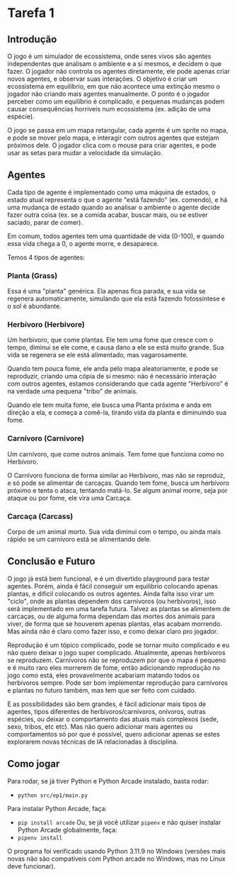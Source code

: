 # Tarefa 1

## Introdução

O jogo é um simulador de ecossistema, onde seres vivos são agentes independentes que analisam o ambiente e a si mesmos, e decidem o que fazer. O jogador não controla os agentes diretamente, ele pode apenas criar novos agentes, e observar suas interações. O objetivo é criar um ecossistema em equilíbrio, em que não acontece uma extinção mesmo o jogador não criando mais agentes manualmente. O ponto é o jogador perceber como um equilíbrio é complicado, e pequenas mudanças podem causar consequências horriveis num ecossistema (ex. adição de uma espécie).

O jogo se passa em um mapa retangular, cada agente é um sprite no mapa, e pode se mover pelo mapa, e interagir com outros agentes que estejam próximos dele. O jogador clica com o mouse para criar agentes, e pode usar as setas para mudar a velocidade da simulação.

## Agentes
Cada tipo de agente é implementado como uma máquina de estados, o estado atual representa o que o agente "está fazendo" (ex. comendo), e há uma mudança de estado quando ao analisar o ambiente o agente decide fazer outra coisa (ex. se a comida acabar, buscar mais, ou se estiver saciado, parar de comer).

Em comum, todos agentes tem uma quantidade de vida (0-100), e quando essa vida chega a 0, o agente morre, e desaparece.

Temos 4 tipos de agentes:

### Planta (Grass)
Essa é uma "planta" genérica. Ela apenas fica parada, e sua vida se regenera automaticamente, simulando que ela está fazendo fotossíntese e o sol é abundante.

### Herbívoro (Herbivore)
Um herbivoro, que come plantas. Ele tem uma fome que cresce com o tempo, diminui se ele come, e causa dano a ele se está muito grande. Sua vida se regenera se ele está alimentado, mas vagarosamente.

Quando tem pouca fome, ele anda pelo mapa aleatoriamente, e pode se reproduzir, criando uma cópia de si mesmo: não é necessário interação com outros agentes, estamos considerando que cada agente "Herbívoro" é na verdade uma pequena "tribo" de animais.

Quando ele tem muita fome, ele busca uma Planta próxima e anda em direção a ela, e começa a comê-la, tirando vida da planta e diminuindo sua fome.

### Carnívoro (Carnivore)
Um carnívoro, que come outros animais. Tem fome que funciona como no Herbívoro.

O Carnívoro funciona de forma similar ao Herbívoro, mas não se reproduz, e só pode se alimentar de carcaças. Quando tem fome, busca um herbívoro próximo e tenta o ataca, tentando matá-lo. Se algum animal morre, seja por ataque ou por fome, ele vira uma Carcaça.

### Carcaça (Carcass)
Corpo de um animal morto. Sua vida diminui com o tempo, ou ainda mais rápido se um carnívoro está se alimentando dele.

## Conclusão e Futuro
O jogo já está bem funcional, e é um divertido playground para testar agentes. Porém, ainda é fácil conseguir um equilibrio colocando apenas plantas, e dificil colocando os outros agentes. Ainda falta isso virar um "ciclo", onde as plantas dependem dos carnívoros (ou herbívoros), isso será implementado em uma tarefa futura. Talvez as plantas se alimentem de carcaças, ou de alguma forma dependam das mortes dos animais para viver, de forma que se houverem apenas plantas, elas acabam morrendo. Mas ainda não é claro como fazer isso, e como deixar claro pro jogador.

Reprodução é um tópico complicado, pode se tornar muito complicado e eu não quero deixar o jogo super complicado. Atualmente, apenas herbívoros se reproduzem. Carnívoros não se reproduzem por que o mapa é pequeno e é muito raro eles morrerem de fome, então adicionando reprodução no jogo como está, eles provavelmente acabariam matando todos os herbívoros sempre. Pode ser bom implementar reprodução para carnívoros e plantas no futuro também, mas tem que ser feito com cuidado.

E as possibilidades são bem grandes, é fácil adicionar mais tipos de agentes, tipos diferentes de herbívoros/carnívoros, onívoros, outras espécies, ou deixar o comportamento das atuais mais complexos (sede, sexo, tribos, etc etc). Mas não quero adicionar mais agentes ou comportamentos só por que é possível, quero adicionar apenas se estes explorarem novas técnicas de IA relacionadas à disciplina.

## Como jogar
Para rodar, se já tiver Python e Python Arcade instalado, basta rodar:
- `python src/ep1/main.py`

Para instalar Python Arcade, faça:
- `pip install arcade`
Ou, se já você utilizar `pipenv` e não quiser instalar Python Arcade globalmente, faça:
- `pipenv install`

O programa foi verificado usando Python 3.11.9 no Windows (versões mais novas não são compatíveis com Python arcade no Windows, mas no Linux deve funcionar).